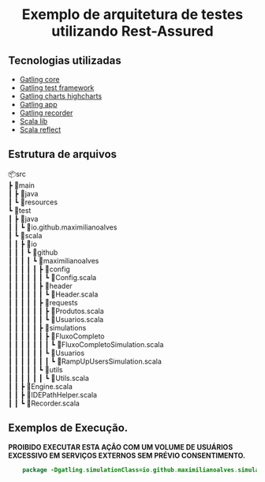 <h1 align="center">Exemplo de arquitetura de testes utilizando Rest-Assured</h1>


## Tecnologias utilizadas  
- [Gatling core](https://mvnrepository.com/artifact/io.gatling/gatling-core)
- [Gatling test framework](https://mvnrepository.com/artifact/io.gatling/gatling-test-framework)
- [Gatling charts highcharts](https://mvnrepository.com/artifact/io.gatling.highcharts/gatling-charts-highcharts)
- [Gatling app](https://mvnrepository.com/artifact/io.gatling/gatling-app)
- [Gatling recorder](https://mvnrepository.com/artifact/io.gatling/gatling-recorder)
- [Scala lib](https://mvnrepository.com/artifact/org.scala-lang/scala3-library)
- [Scala reflect](https://mvnrepository.com/artifact/org.scala-lang/scala-reflect)

## Estrutura de arquivos

📦src  
┣ 📂main  
┃ ┣ 📂java  
┃ ┗ 📂resources  
┗ 📂test  
┃ ┣ 📂java  
┃ ┃ ┗ 📂io.github.maximilianoalves  
┃ ┗ 📂scala  
┃ ┃ ┣ 📂io  
┃ ┃ ┃ ┗ 📂github  
┃ ┃ ┃ ┃ ┗ 📂maximilianoalves  
┃ ┃ ┃ ┃ ┃ ┣ 📂config  
┃ ┃ ┃ ┃ ┃ ┃ ┗ 📜Config.scala  
┃ ┃ ┃ ┃ ┃ ┣ 📂header  
┃ ┃ ┃ ┃ ┃ ┃ ┗ 📜Header.scala  
┃ ┃ ┃ ┃ ┃ ┣ 📂requests  
┃ ┃ ┃ ┃ ┃ ┃ ┣ 📜Produtos.scala  
┃ ┃ ┃ ┃ ┃ ┃ ┗ 📜Usuarios.scala  
┃ ┃ ┃ ┃ ┃ ┣ 📂simulations  
┃ ┃ ┃ ┃ ┃ ┃ ┣ 📂FluxoCompleto  
┃ ┃ ┃ ┃ ┃ ┃ ┃ ┗ 📜FluxoCompletoSimulation.scala  
┃ ┃ ┃ ┃ ┃ ┃ ┗ 📂Usuarios  
┃ ┃ ┃ ┃ ┃ ┃ ┃ ┗ 📜RampUpUsersSimulation.scala  
┃ ┃ ┃ ┃ ┃ ┗ 📂utils  
┃ ┃ ┃ ┃ ┃ ┃ ┗ 📜Utils.scala  
┃ ┃ ┣ 📜Engine.scala  
┃ ┃ ┣ 📜IDEPathHelper.scala  
┃ ┃ ┗ 📜Recorder.scala  

## Exemplos de Execução.
**PROIBIDO EXECUTAR ESTA AÇÃO COM UM VOLUME DE USUÁRIOS EXCESSIVO EM SERVIÇOS EXTERNOS SEM PRÉVIO CONSENTIMENTO.**

```java
    package -Dgatling.simulationClass=io.github.maximilianoalves.simulations.Usuarios.RampUpUsersSimulation -DENV=prod
```

